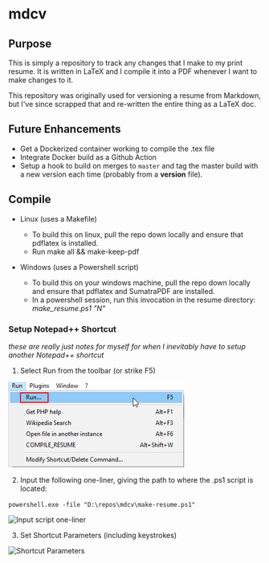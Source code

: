 # mdcv

## Purpose

This is simply a repository to track any changes that I make to my print resume. It is written in LaTeX and I compile it into a PDF whenever I want to make changes to it.

This repository was originally used for versioning a resume from Markdown, but I've since scrapped that and re-written the entire thing as a LaTeX doc. 

## Future Enhancements

* Get a Dockerized container working to compile the .tex file
* Integrate Docker build as a Github Action
* Setup a hook to build on merges to `master` and tag the master build with a new version each time (probably from a __version__ file). 

## Compile

 * Linux (uses a Makefile)
	- To build this on linux, pull the repo down locally and ensure that pdflatex is installed.
	- Run make all && make-keep-pdf

 * Windows (uses a Powershell script)
	- To build this on your windows machine, pull the repo down locally and ensure that pdflatex and SumatraPDF are installed.
	- In a powershell session, run this invocation in the resume directory: _make_resume.ps1 "N"_

### Setup Notepad++ Shortcut

 _these are really just notes for myself for when I inevitably have to setup another Notepad++ shortcut_
 
 1. Select Run from the toolbar (or strike F5) 

![Select Run](/screenshot/create_npp_shortcut_1.png)

2. Input the following one-liner, giving the path to where the .ps1 script is located:

```powershell.exe -file "D:\repos\mdcv\make-resume.ps1"```

![Input script one-liner](/screenshot/create_npp_shortcut_2.png)

3. Set Shortcut Parameters (including keystrokes)

![Shortcut Parameters](/screenshot/create_npp_shortcut_3.png)

